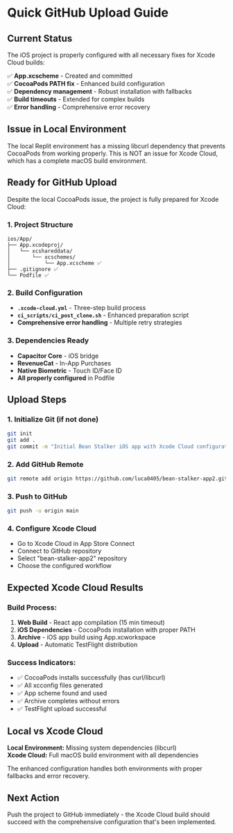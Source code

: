 # Quick GitHub Upload Guide

## Current Status
The iOS project is properly configured with all necessary fixes for Xcode Cloud builds:

✅ **App.xcscheme** - Created and committed  
✅ **CocoaPods PATH fix** - Enhanced build configuration  
✅ **Dependency management** - Robust installation with fallbacks  
✅ **Build timeouts** - Extended for complex builds  
✅ **Error handling** - Comprehensive error recovery  

## Issue in Local Environment
The local Replit environment has a missing libcurl dependency that prevents CocoaPods from working properly. This is NOT an issue for Xcode Cloud, which has a complete macOS build environment.

## Ready for GitHub Upload
Despite the local CocoaPods issue, the project is fully prepared for Xcode Cloud:

### 1. Project Structure
```
ios/App/
├── App.xcodeproj/
│   └── xcshareddata/
│       └── xcschemes/
│           └── App.xcscheme ✅
├── .gitignore ✅
└── Podfile ✅
```

### 2. Build Configuration
- **`.xcode-cloud.yml`** - Three-step build process
- **`ci_scripts/ci_post_clone.sh`** - Enhanced preparation script
- **Comprehensive error handling** - Multiple retry strategies

### 3. Dependencies Ready
- **Capacitor Core** - iOS bridge
- **RevenueCat** - In-App Purchases
- **Native Biometric** - Touch ID/Face ID
- **All properly configured** in Podfile

## Upload Steps

### 1. Initialize Git (if not done)
```bash
git init
git add .
git commit -m "Initial Bean Stalker iOS app with Xcode Cloud configuration"
```

### 2. Add GitHub Remote
```bash
git remote add origin https://github.com/luca0405/bean-stalker-app2.git
```

### 3. Push to GitHub
```bash
git push -u origin main
```

### 4. Configure Xcode Cloud
- Go to Xcode Cloud in App Store Connect
- Connect to GitHub repository
- Select "bean-stalker-app2" repository
- Choose the configured workflow

## Expected Xcode Cloud Results

### Build Process:
1. **Web Build** - React app compilation (15 min timeout)
2. **iOS Dependencies** - CocoaPods installation with proper PATH
3. **Archive** - iOS app build using App.xcworkspace
4. **Upload** - Automatic TestFlight distribution

### Success Indicators:
- ✅ CocoaPods installs successfully (has curl/libcurl)
- ✅ All xcconfig files generated
- ✅ App scheme found and used
- ✅ Archive completes without errors
- ✅ TestFlight upload successful

## Local vs Xcode Cloud
**Local Environment:** Missing system dependencies (libcurl)  
**Xcode Cloud:** Full macOS build environment with all dependencies  

The enhanced configuration handles both environments with proper fallbacks and error recovery.

## Next Action
Push the project to GitHub immediately - the Xcode Cloud build should succeed with the comprehensive configuration that's been implemented.